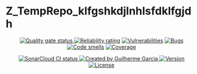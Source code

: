 # Z_TempRepo_klfgshkdjlnhlsfdklfgjdh

<p align="center">
  <a href="https://sonarcloud.io/summary/overall?id=Temp-Reactotron-Query">
    <img
      src="https://sonarcloud.io/api/project_badges/measure?project=Temp-Reactotron-Query&metric=alert_status"
      alt="Quality gate status"
    />
  </a>
  <a
    href="https://sonarcloud.io/component_measures?id=Temp-Reactotron-Query&metric=reliability_rating&view=list"
    ><img
      src="https://sonarcloud.io/api/project_badges/measure?project=Temp-Reactotron-Query&metric=reliability_rating"
      alt="Reliability rating"
  /></a>
  <a
    href="https://sonarcloud.io/project/issues?resolved=false&types=VULNERABILITY&id=Temp-Reactotron-Query"
    ><img
      src="https://sonarcloud.io/api/project_badges/measure?project=Temp-Reactotron-Query&metric=vulnerabilities"
      alt="Vulnerabilities"
  /></a>
  <a
    href="https://sonarcloud.io/project/issues?resolved=false&types=BUG&id=Temp-Reactotron-Query"
    ><img
      src="https://sonarcloud.io/api/project_badges/measure?project=Temp-Reactotron-Query&metric=bugs"
      alt="Bugs"
  /></a>
  <a
    href="https://sonarcloud.io/project/issues?resolved=false&types=CODE_SMELL&id=Temp-Reactotron-Query"
    ><img
      src="https://sonarcloud.io/api/project_badges/measure?project=Temp-Reactotron-Query&metric=code_smells"
      alt="Code smells"
  /></a>
  <a
    href="https://sonarcloud.io/component_measures?id=Temp-Reactotron-Query&metric=coverage&view=list"
    ><img
      src="https://sonarcloud.io/api/project_badges/measure?project=Temp-Reactotron-Query&metric=coverage"
      alt="Coverage"
  /></a>
</p>

<p align="center">
  <a
    href="https://github.com/GuilhermeMGBR/tests/actions/workflows/sonarcloud-coverage.yml?query=branch%3Amain"
  >
    <img
      src="https://github.com/GuilhermeMGBR/tests/actions/workflows/sonarcloud-coverage.yml/badge.svg?event=push&branch=main"
      alt="SonarCloud CI status"
    />
  </a>
  <a
    href="https://github.com/GuilhermeMGBR?tab=overview"
  >
    <img
      src="https://img.shields.io/badge/created%20by-@guilhermemgbr-4BBAAB.svg"
      alt="Created by Guilherme Garcia"
    />
  </a>
  <a href="https://github.com/GuilhermeMGBR/tests" rel="nofollow">
    <img
      src="https://img.shields.io/github/package-json/v/GuilhermeMGBR/tests?filename=package.json&color=red"
      alt="Version"
    />
  </a>
  <a href="https://opensource.org/licenses/MIT" rel="nofollow"
    ><img
      src="https://img.shields.io/github/license/GuilhermeMGBR/tests"
      alt="License"
  /></a>
</p>
